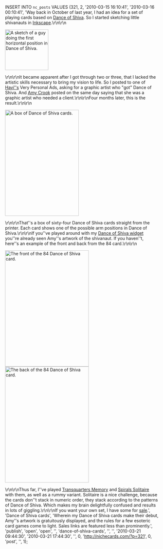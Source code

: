 INSERT INTO `nc_posts` VALUES (321, 2, '2010-03-15 16:10:41', '2010-03-16 
00:10:41', 'Way back in October of last year, I had an idea for a set of 
playing cards based on <a href="/dance-of-shiva/" title="What&#8217;s Dance of 
Shiva?">Dance of Shiva</a>. So I started sketching little shivanauts in <a 
href="http://inkscape.org/" title="Inkscape is an Open Source vector graphics 
drawing program.">Inkscape</a>.\r\n\r\n<p class="preview"><img 
src="/images/SNGuy11.png" width="142" height="133" alt="A sketch of a guy doing 
the first horizontal position in Dance of Shiva."/></p>\r\n\r\nIt became 
apparent after I got through two or three, that I lacked the artistic skills 
necessary to bring my vision to life. So I posted to one of <a 
href="http://fluentself.com/" title="The Fluent Self - For when you need some 
destuckification.">Havi''s</a> Very Personal Ads, asking for a graphic artist 
who "got" Dance of Shiva. And <a href="http://notdeadyetstudios.com/" 
title="Not Dead Yet Studios">Amy Crook</a> posted on the same day saying that 
she was a graphic artist who needed a client.\r\n\r\nFour months later, this is 
the result.\r\n\r\n<p class="preview"><img src="/images/SNCardsBox.png" 
width="242" height="347" alt="A box of Dance of Shiva 
cards."/></p>\r\n\r\nThat''s a box of sixty-four Dance of Shiva cards straight 
from the printer. Each card shows one of the possible arm positions in Dance of 
Shiva.\r\n\r\nIf you''ve played around with my <a 
href="/2010/03/digital-dance-of-shiva/" title="A Dance of Shiva Dashboard 
widget for your Mac.">Dance of Shiva widget</a> you''re already seen Amy''s 
artwork of the shivanaut. If you haven''t, here''s an example of the front and 
back from the 84 card.\r\n\r\n<p class="preview"><img 
src="/images/SNCardsFront.png" width="275" height="380" alt="The front of the 
84 Dance of Shiva card."/><img src="/images/SNCardsBack.png" width="275" 
height="380" alt="The back of the 84 Dance of Shiva card."/></p>\r\n\r\nThus 
far, I''ve played <a href="/transquarters-memory-game/" title="Read the rules 
for Transquarters Memory.">Transquarters Memory</a> and <a 
href="/spirals-solitaire-game/" title="Read the rules for Spirals 
Solitaire.">Spirals Solitaire</a> with them, as well as a rummy variant. 
Solitaire is a nice challenge, because the cards don''t stack in numeric order, 
they stack according to the patterns of Dance of Shiva. Which makes my brain 
delightfully confused and results in lots of giggling.\r\n\r\nIf you want your 
own set, I have some for <a href="/buy-dance-of-shiva-cards/" title="Get your 
own box of Dance of Shiva cards.">sale</a>.', 'Dance of Shiva cards', 'Wherein 
my Dance of Shiva cards make their debut, Amy''s artwork is gratuitously 
displayed, and the rules for a few esoteric card games come to light. Sales 
links are featured less than prominently.', 'publish', 'open', 'open', '', 
'dance-of-shiva-cards', '', '', '2010-03-21 09:44:30', '2010-03-21 17:44:30', 
'', 0, 'http://nichecards.com/?p=321', 0, 'post', '', 1);
